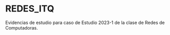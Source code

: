 # REDES_ITQ
Evidencias de estudio para caso de Estudio 2023-1 de la clase de Redes de Computadoras.
